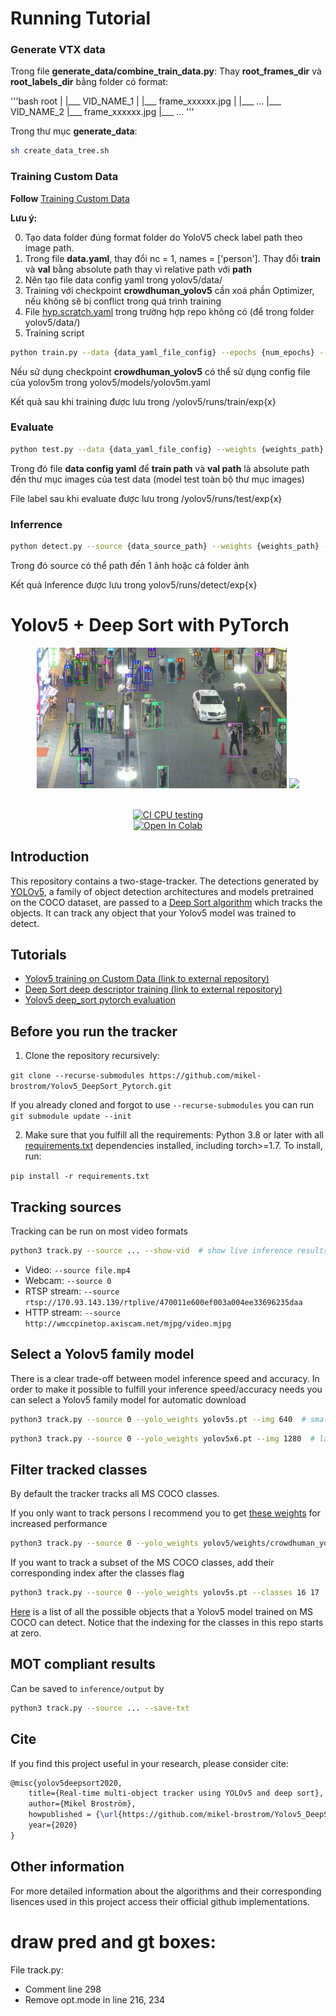 # Running Tutorial

### Generate VTX data
Trong file **generate_data/combine_train_data.py**:
Thay **root_frames_dir** và **root_labels_dir** bằng folder có format:

'''bash
root
| 
|___ VID_NAME_1
|       |___ frame_xxxxxx.jpg
|       |___ ...
|___ VID_NAME_2
        |___ frame_xxxxxx.jpg
        |___ ...
'''

Trong thư mục **generate_data**:



```bash
sh create_data_tree.sh
```


### Training Custom Data
**Follow** [Training Custom Data](https://github.com/ultralytics/yolov5/wiki/Train-Custom-Data)

**Lưu ý:**

0. Tạo data folder đúng format folder do YoloV5 check label path theo image path.
1. Trong file **data.yaml**, thay đổi nc = 1, names = ['person']. Thay đổi **train** và **val** bằng absolute path thay vì relative path với **path**
2. Nên tạo file data config yaml trong yolov5/data/
3. Training với checkpoint **crowdhuman_yolov5** cần xoá phần Optimizer, nếu không sẽ bị conflict trong quá trình training
4. File [hyp.scratch.yaml](https://github.com/ultralytics/yolov5/issues/607) trong trường hợp repo không có (để trong folder yolov5/data/)
5. Training script

```bash
python train.py --data {data_yaml_file_config} --epochs {num_epochs} --batch {batches} --weights {weights path} --cfg {model config path}
```
Nếu sử dụng checkpoint **crowdhuman_yolov5** có thể sử dụng config file của yolov5m trong yolov5/models/yolov5m.yaml

Kết quả sau khi training được lưu trong /yolov5/runs/train/exp{x}

### Evaluate
```bash
python test.py --data {data_yaml_file_config} --weights {weights_path} --save-txt --save-conf
```
Trong đó file **data config yaml** để **train path** và **val path** là absolute path đến thư mục images của test data (model test toàn bộ thư mục images)

File label sau khi evaluate được lưu trong /yolov5/runs/test/exp{x}

### Inferrence
```bash
python detect.py --source {data_source_path} --weights {weights_path} --save-txt --save-conf
```
Trong đó source có thể path đến 1 ảnh hoặc cả folder ảnh

Kết quả Inference được lưu trong yolov5/runs/detect/exp{x}



# Yolov5 + Deep Sort with PyTorch





<div align="center">
<p>
<img src="MOT16_eval/track_pedestrians.gif" width="400"/> <img src="MOT16_eval/track_all.gif" width="400"/> 
</p>
<br>
<div>
<a href="https://github.com/mikel-brostrom/Yolov5_DeepSort_Pytorch/actions"><img src="https://github.com/mikel-brostrom/Yolov5_DeepSort_Pytorch/workflows/CI%20CPU%20testing/badge.svg" alt="CI CPU testing"></a>
<br>  
<a href="https://colab.research.google.com/drive/18nIqkBr68TkK8dHdarxTco6svHUJGggY?usp=sharing"><img src="https://colab.research.google.com/assets/colab-badge.svg" alt="Open In Colab"></a>
 
</div>

</div>


## Introduction

This repository contains a two-stage-tracker. The detections generated by [YOLOv5](https://github.com/ultralytics/yolov5), a family of object detection architectures and models pretrained on the COCO dataset, are passed to a [Deep Sort algorithm](https://github.com/ZQPei/deep_sort_pytorch) which tracks the objects. It can track any object that your Yolov5 model was trained to detect.


## Tutorials

* [Yolov5 training on Custom Data (link to external repository)](https://github.com/ultralytics/yolov5/wiki/Train-Custom-Data)&nbsp;
* [Deep Sort deep descriptor training (link to external repository)](https://github.com/ZQPei/deep_sort_pytorch#training-the-re-id-model)&nbsp;
* [Yolov5 deep_sort pytorch evaluation](https://github.com/mikel-brostrom/Yolov5_DeepSort_Pytorch/wiki/Evaluation)&nbsp;



## Before you run the tracker

1. Clone the repository recursively:

`git clone --recurse-submodules https://github.com/mikel-brostrom/Yolov5_DeepSort_Pytorch.git`

If you already cloned and forgot to use `--recurse-submodules` you can run `git submodule update --init`

2. Make sure that you fulfill all the requirements: Python 3.8 or later with all [requirements.txt](https://github.com/mikel-brostrom/Yolov5_DeepSort_Pytorch/blob/master/requirements.txt) dependencies installed, including torch>=1.7. To install, run:

`pip install -r requirements.txt`


## Tracking sources

Tracking can be run on most video formats

```bash
python3 track.py --source ... --show-vid  # show live inference results as well
```

- Video:  `--source file.mp4`
- Webcam:  `--source 0`
- RTSP stream:  `--source rtsp://170.93.143.139/rtplive/470011e600ef003a004ee33696235daa`
- HTTP stream:  `--source http://wmccpinetop.axiscam.net/mjpg/video.mjpg`


## Select a Yolov5 family model

There is a clear trade-off between model inference speed and accuracy. In order to make it possible to fulfill your inference speed/accuracy needs
you can select a Yolov5 family model for automatic download

```bash
python3 track.py --source 0 --yolo_weights yolov5s.pt --img 640  # smallest yolov5 family model
```

```bash
python3 track.py --source 0 --yolo_weights yolov5x6.pt --img 1280  # largest yolov5 family model
```


## Filter tracked classes

By default the tracker tracks all MS COCO classes.

If you only want to track persons I recommend you to get [these weights](https://drive.google.com/file/d/1gglIwqxaH2iTvy6lZlXuAcMpd_U0GCUb/view?usp=sharing) for increased performance

```bash
python3 track.py --source 0 --yolo_weights yolov5/weights/crowdhuman_yolov5m.pt --classes 0  # tracks persons, only
```

If you want to track a subset of the MS COCO classes, add their corresponding index after the classes flag

```bash
python3 track.py --source 0 --yolo_weights yolov5s.pt --classes 16 17  # tracks cats and dogs, only
```

[Here](https://tech.amikelive.com/node-718/what-object-categories-labels-are-in-coco-dataset/) is a list of all the possible objects that a Yolov5 model trained on MS COCO can detect. Notice that the indexing for the classes in this repo starts at zero.


## MOT compliant results

Can be saved to `inference/output` by 

```bash
python3 track.py --source ... --save-txt
```


## Cite

If you find this project useful in your research, please consider cite:

```latex
@misc{yolov5deepsort2020,
    title={Real-time multi-object tracker using YOLOv5 and deep sort},
    author={Mikel Broström},
    howpublished = {\url{https://github.com/mikel-brostrom/Yolov5_DeepSort_Pytorch}},
    year={2020}
}
```


## Other information

For more detailed information about the algorithms and their corresponding lisences used in this project access their official github implementations.


# draw pred and gt boxes:
 File track.py:
- Comment line 298
- Remove opt.mode in line 216, 234
